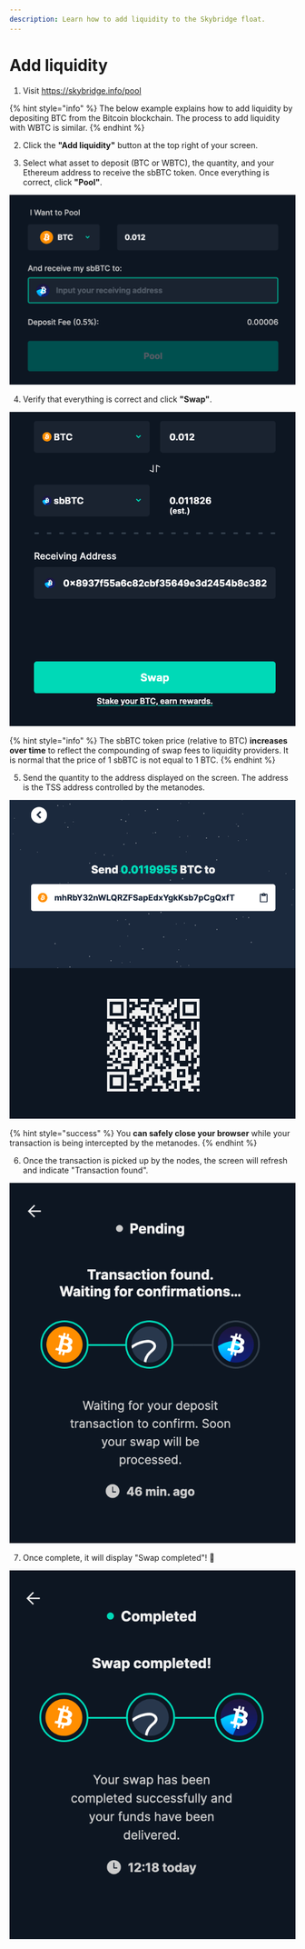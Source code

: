 ```yaml
---
description: Learn how to add liquidity to the Skybridge float.
---
```


# Add liquidity

1. Visit https://skybridge.info/pool

{% hint style="info" %}
The below example explains how to add liquidity by depositing BTC from the Bitcoin blockchain. The process to add liquidity with WBTC is similar.
{% endhint %}

2. Click the **"Add liquidity"** button at the top right of your screen.

3. Select what asset to deposit \(BTC or WBTC\), the quantity, and your Ethereum address to receive the sbBTC token. Once everything is correct, click **"Pool"**.

![](../../.gitbook/assets/add1.png)

4. Verify that everything is correct and click **"Swap"**.

![](../../.gitbook/assets/add2.png)

{% hint style="info" %}
The sbBTC token price \(relative to BTC\) **increases over time** to reflect the compounding of swap fees to liquidity providers. It is normal that the price of 1 sbBTC is not equal to 1 BTC.
{% endhint %}

5. Send the quantity to the address displayed on the screen. The address is the TSS address controlled by the metanodes.

![](../../.gitbook/assets/add3.png)

{% hint style="success" %}
You **can safely close your browser** while your transaction is being intercepted by the metanodes.
{% endhint %}

6. Once the transaction is picked up by the nodes, the screen will refresh and indicate "Transaction found".

![](../../.gitbook/assets/add6.png)

7. Once complete, it will display "Swap completed"! 🎉

![](../../.gitbook/assets/add7.png)

